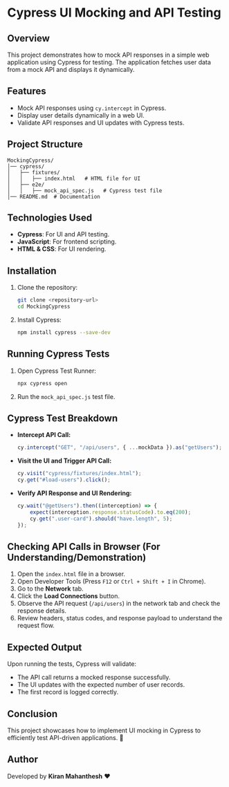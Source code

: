 # Cypress UI Mocking and API Testing

## Overview
This project demonstrates how to mock API responses in a simple web application using Cypress for testing. The application fetches user data from a mock API and displays it dynamically.

## Features
- Mock API responses using `cy.intercept` in Cypress.
- Display user details dynamically in a web UI.
- Validate API responses and UI updates with Cypress tests.

## Project Structure
```
MockingCypress/
│── cypress/
│   ├── fixtures/
│   │   ├── index.html   # HTML file for UI
│   ├── e2e/
│   │   ├── mock_api_spec.js   # Cypress test file
│── README.md  # Documentation
```

## Technologies Used
- **Cypress**: For UI and API testing.
- **JavaScript**: For frontend scripting.
- **HTML & CSS**: For UI rendering.

## Installation
1. Clone the repository:
   ```sh
   git clone <repository-url>
   cd MockingCypress
   ```
2. Install Cypress:
   ```sh
   npm install cypress --save-dev
   ```

## Running Cypress Tests
1. Open Cypress Test Runner:
   ```sh
   npx cypress open
   ```
2. Run the `mock_api_spec.js` test file.

## Cypress Test Breakdown
- **Intercept API Call:**
  ```js
  cy.intercept("GET", "/api/users", { ...mockData }).as("getUsers");
  ```
- **Visit the UI and Trigger API Call:**
  ```js
  cy.visit("cypress/fixtures/index.html");
  cy.get("#load-users").click();
  ```
- **Verify API Response and UI Rendering:**
  ```js
  cy.wait("@getUsers").then((interception) => {
      expect(interception.response.statusCode).to.eq(200);
      cy.get(".user-card").should("have.length", 5);
  });
  ```

## Checking API Calls in Browser (For Understanding/Demonstration)
1. Open the `index.html` file in a browser.
2. Open Developer Tools (Press `F12` or `Ctrl + Shift + I` in Chrome).
3. Go to the **Network** tab.
4. Click the **Load Connections** button.
5. Observe the API request (`/api/users`) in the network tab and check the response details.
6. Review headers, status codes, and response payload to understand the request flow.

## Expected Output
Upon running the tests, Cypress will validate:
- The API call returns a mocked response successfully.
- The UI updates with the expected number of user records.
- The first record is logged correctly.

## Conclusion
This project showcases how to implement UI mocking in Cypress to efficiently test API-driven applications. 🚀

## Author
Developed by **Kiran Mahanthesh** ❤️

